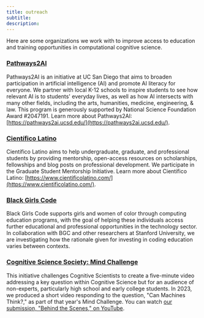 ```yaml
---
title: outreach
subtitle: 
description: 
---
```


Here are some organizations we work with to improve access to education and training opportunities in computational cognitive science. 

### [Pathways2AI](https://pathways2ai.ucsd.edu/)
Pathways2AI is an initiative at UC San Diego that aims to broaden participation in artificial intelligence (AI) and promote AI literacy for everyone. We partner with local K-12 schools to inspire students to see how relevant AI is to students' everyday lives, as well as how AI intersects with many other fields, including the arts, humanities, medicine, engineering, & law. This program is generously supported by National Science Foundation Award #2047191. Learn more about Pathways2AI: [https://pathways2ai.ucsd.edu/](https://pathways2ai.ucsd.edu/). 

### [Científico Latino](https://www.cientificolatino.com/)
Científico Latino aims to help undergraduate, graduate, and professional students by providing mentorship, open-access resources on scholarships, fellowships and blog posts on professional development. We participate in the Graduate Student Mentorship Initiative. Learn more about Científico Latino: [https://www.cientificolatino.com/](https://www.cientificolatino.com/).

### [Black Girls Code](https://www.wearebgc.org/)
Black Girls Code supports girls and women of color through computing education programs, with the goal of helping these individuals access further educational and professional opportunities in the technology sector. In collaboration with BGC and other researchers at Stanford University, we are investigating how the rationale given for investing in coding education varies between contexts.

### [Cognitive Science Society: Mind Challenge](https://cognitivesciencesociety.org/cogsci-mind-challenge/)
This initiative challenges Cognitive Scientists to create a five-minute video addressing a key question within Cognitive Science but for an audience of non-experts, particularly high school and early college students. In 2023, we produced a short video responding to the question, "Can Machines Think?," as part of that year's Mind Challenge. You can watch [our submission, "Behind the Scenes," on YouTube](https://www.youtube.com/watch?v=amQQ5ADAABk&t=1s). 